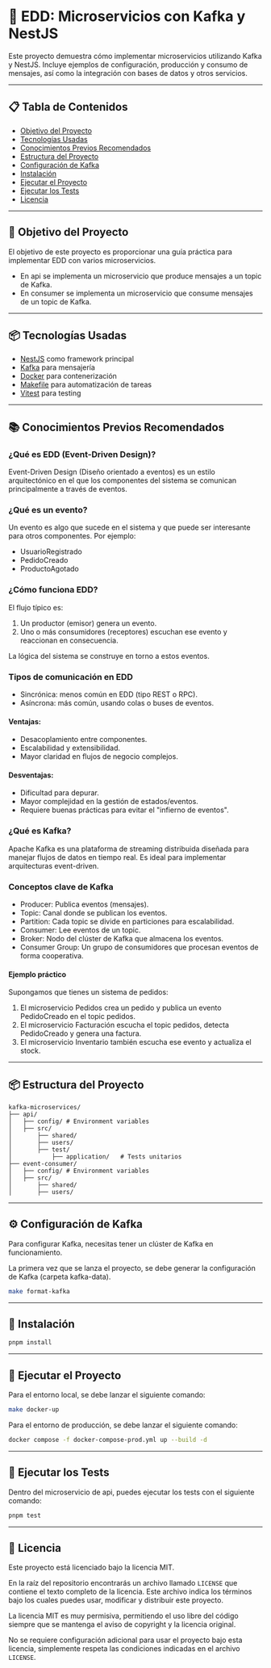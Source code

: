 # 🎯 EDD: Microservicios con Kafka y NestJS

Este proyecto demuestra cómo implementar microservicios utilizando Kafka y NestJS. Incluye ejemplos de configuración, producción y consumo de mensajes, así como la integración con bases de datos y otros servicios.

---

## 📋 Tabla de Contenidos

- [Objetivo del Proyecto](#-objetivo-del-proyecto)
- [Tecnologías Usadas](#-tecnologías-usadas)
- [Conocimientos Previos Recomendados](#-conocimientos-previos-recomendados)
- [Estructura del Proyecto](#-estructura-del-proyecto)
- [Configuración de Kafka](#-configuración-de-kafka)
- [Instalación](#-instalación)
- [Ejecutar el Proyecto](#-ejecutar-el-proyecto)
- [Ejecutar los Tests](#-ejecutar-los-tests)
- [Licencia](#-licencia)

---

## 🎯 Objetivo del Proyecto

El objetivo de este proyecto es proporcionar una guía práctica para implementar EDD con varios microservicios.
- En api se implementa un microservicio que produce mensajes a un topic de Kafka.
- En consumer se implementa un microservicio que consume mensajes de un topic de Kafka.

---

## 📦 Tecnologías Usadas

- [NestJS](https://nestjs.com/) como framework principal
- [Kafka](https://kafka.apache.org/) para mensajería
- [Docker](https://www.docker.com/) para contenerización
- [Makefile](https://www.gnu.org/software/make/) para automatización de tareas
- [Vitest](https://vitest.dev/) para testing

---

## 📚 Conocimientos Previos Recomendados

### ¿Qué es EDD (Event-Driven Design)?
Event-Driven Design (Diseño orientado a eventos) es un estilo arquitectónico en el que los componentes del sistema se comunican principalmente a través de eventos.

### ¿Qué es un evento?
Un evento es algo que sucede en el sistema y que puede ser interesante para otros componentes. Por ejemplo:

- UsuarioRegistrado
- PedidoCreado
- ProductoAgotado

### ¿Cómo funciona EDD?
El flujo típico es:

1. Un productor (emisor) genera un evento.
2. Uno o más consumidores (receptores) escuchan ese evento y reaccionan en consecuencia.

La lógica del sistema se construye en torno a estos eventos.

### Tipos de comunicación en EDD
 - Sincrónica: menos común en EDD (tipo REST o RPC). 
 - Asíncrona: más común, usando colas o buses de eventos.

#### Ventajas:
- Desacoplamiento entre componentes. 
- Escalabilidad y extensibilidad. 
- Mayor claridad en flujos de negocio complejos.

#### Desventajas:
- Dificultad para depurar. 
- Mayor complejidad en la gestión de estados/eventos. 
- Requiere buenas prácticas para evitar el "infierno de eventos".

### ¿Qué es Kafka?
Apache Kafka es una plataforma de streaming distribuida diseñada para manejar flujos de datos en tiempo real. Es ideal para implementar arquitecturas event-driven.

### Conceptos clave de Kafka
- Producer: Publica eventos (mensajes). 
- Topic: Canal donde se publican los eventos. 
- Partition: Cada topic se divide en particiones para escalabilidad. 
- Consumer: Lee eventos de un topic. 
- Broker: Nodo del clúster de Kafka que almacena los eventos. 
- Consumer Group: Un grupo de consumidores que procesan eventos de forma cooperativa.

#### Ejemplo práctico
Supongamos que tienes un sistema de pedidos:

1. El microservicio Pedidos crea un pedido y publica un evento PedidoCreado en el topic pedidos.
2. El microservicio Facturación escucha el topic pedidos, detecta PedidoCreado y genera una factura.
3. El microservicio Inventario también escucha ese evento y actualiza el stock.

---

## 📦 Estructura del Proyecto

```text
kafka-microservices/
├── api/
│   ├── config/ # Environment variables
│   ├── src/
│       ├── shared/
│       ├── users/
│       ├── test/
│           ├── application/   # Tests unitarios
├── event-consumer/
│   ├── config/ # Environment variables
│   ├── src/
│       ├── shared/
│       ├── users/
```

---

## ⚙️ Configuración de Kafka

Para configurar Kafka, necesitas tener un clúster de Kafka en funcionamiento.

La primera vez que se lanza el proyecto, se debe generar la configuración de Kafka (carpeta kafka-data).
```bash
make format-kafka
```

---

## 💾 Instalación

```bash
pnpm install
```

---

## 🚀 Ejecutar el Proyecto

Para el entorno local, se debe lanzar el siguiente comando:

```bash
make docker-up
```

Para el entorno de producción, se debe lanzar el siguiente comando:

```bash
docker compose -f docker-compose-prod.yml up --build -d
```

---

## 🧪 Ejecutar los Tests

Dentro del microservicio de api, puedes ejecutar los tests con el siguiente comando:
```bash
pnpm test
```

---

## 📝 Licencia

Este proyecto está licenciado bajo la licencia MIT.

En la raíz del repositorio encontrarás un archivo llamado `LICENSE` que contiene el texto completo de la licencia. Este archivo indica los términos bajo los cuales puedes usar, modificar y distribuir este proyecto.

La licencia MIT es muy permisiva, permitiendo el uso libre del código siempre que se mantenga el aviso de copyright y la licencia original.

No se requiere configuración adicional para usar el proyecto bajo esta licencia, simplemente respeta las condiciones indicadas en el archivo `LICENSE`.
